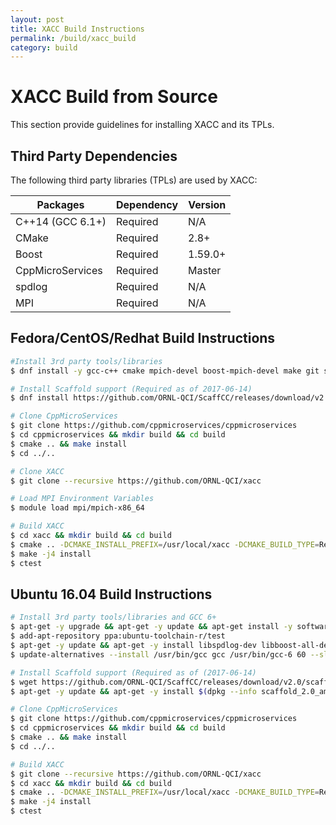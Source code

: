 ```yaml
---
layout: post
title: XACC Build Instructions
permalink: /build/xacc_build
category: build
---
```


# XACC Build from Source

This section provide guidelines for installing XACC and its TPLs.

## Third Party Dependencies

The following third party libraries (TPLs) are used by XACC:

| Packages               | Dependency | Version |
|------------------------|------------|---------|
| C++14 (GCC 6.1+)       | Required   | N/A     |
| CMake                  | Required   | 2.8+    |
| Boost                  | Required   | 1.59.0+ |
| CppMicroServices       | Required   | Master  |
| spdlog                 | Required   | N/A     |
| MPI                    | Required   | N/A     |

## Fedora/CentOS/Redhat Build Instructions

```bash
#Install 3rd party tools/libraries
$ dnf install -y gcc-c++ cmake mpich-devel boost-mpich-devel make git spdlog environment-modules

# Install Scaffold support (Required as of 2017-06-14)
$ dnf install https://github.com/ORNL-QCI/ScaffCC/releases/download/v2.0/scaffold-2.0-1.fc25.x86_64.rpm

# Clone CppMicroServices
$ git clone https://github.com/cppmicroservices/cppmicroservices
$ cd cppmicroservices && mkdir build && cd build
$ cmake .. && make install
$ cd ../..

# Clone XACC
$ git clone --recursive https://github.com/ORNL-QCI/xacc

# Load MPI Environment Variables
$ module load mpi/mpich-x86_64

# Build XACC
$ cd xacc && mkdir build && cd build
$ cmake .. -DCMAKE_INSTALL_PREFIX=/usr/local/xacc -DCMAKE_BUILD_TYPE=Release
$ make -j4 install
$ ctest
```

## Ubuntu 16.04 Build Instructions

```bash
# Install 3rd party tools/libraries and GCC 6+
$ apt-get -y upgrade && apt-get -y update && apt-get install -y software-properties-common
$ add-apt-repository ppa:ubuntu-toolchain-r/test
$ apt-get -y update && apt-get -y install libspdlog-dev libboost-all-dev git make libtool cmake gcc-6 g++-6 mpich wget
$ update-alternatives --install /usr/bin/gcc gcc /usr/bin/gcc-6 60 --slave /usr/bin/g++ g++ /usr/bin/g++-6

# Install Scaffold support (Required as of (2017-06-14)
$ wget https://github.com/ORNL-QCI/ScaffCC/releases/download/v2.0/scaffold_2.0_amd64.deb 
$ apt-get -y update && apt-get -y install $(dpkg --info scaffold_2.0_amd64.deb | grep Depends | sed "s/.*ends: //" | sed 's/,//g') && dpkg -i scaffold_2.0_amd64.deb

# Clone CppMicroServices
$ git clone https://github.com/cppmicroservices/cppmicroservices
$ cd cppmicroservices && mkdir build && cd build
$ cmake .. && make install
$ cd ../..

# Build XACC
$ git clone --recursive https://github.com/ORNL-QCI/xacc
$ cd xacc && mkdir build && cd build
$ cmake .. -DCMAKE_INSTALL_PREFIX=/usr/local/xacc -DCMAKE_BUILD_TYPE=Release
$ make -j4 install
$ ctest
```
